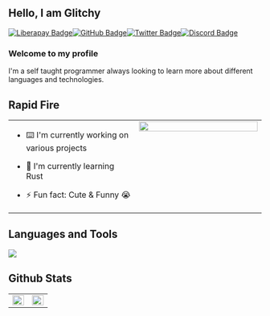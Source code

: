 ## Hello, I am Glitchy
[![Liberapay Badge](https://img.shields.io/badge/Liberapay-F6C915?style=for-the-badge&logo=liberapay&logoColor=black)](https://liberapay.com/GlitchyChan/donate)[![GitHub Badge](https://img.shields.io/badge/GitHub-181717?logo=github&logoColor=fff&style=for-the-badge)](https://github.com/glitchchan)[![Twitter Badge](https://img.shields.io/badge/Twitter-1DA1F2?logo=twitter&logoColor=fff&style=for-the-badge)](https://twitter.com/glitchychan)[![Discord Badge](https://img.shields.io/badge/Discord-5865F2?logo=discord&logoColor=fff&style=for-the-badge)](https://discord.gg/ZxbYHEh)

### Welcome to my profile
I'm a self taught programmer always looking to learn more about different languages and technologies. 

## Rapid Fire
<table><tr><td valign="top" width="50%">

- ⌨️ I'm currently working on various projects

- 📖 I'm currently learning Rust

- ⚡ Fun fact: Cute & Funny 😭

</td><td valign="top" width="50%">
<div align="center">
<a href="https://discord.com/users/269567451199569920">
<img src="https://lanyard.cnrad.dev/api/269567451199569920?showDisplayName=true&idleMessage=h" align="center" style="width: 100%" />
</a>
</div>
</td></tr></table>

## Languages and Tools
<img src="https://skillicons.dev/icons?i=discord,bots,md,vscode,git,github,svelte,js,ts,tailwind,py,rust,prisma">

## Github Stats  
<table><tr><td valign="top" width="50%">

<img src="https://github-readme-stats.vercel.app/api?username=glitchchan&show_icons=true&count_private=true&hide_border=true&theme=onedark" align="left" style="width: 100%" />

</td><td valign="top" width="50%">

<img src="https://github-readme-stats.vercel.app/api/top-langs/?username=glitchchan&hide_border=true&layout=compact&theme=onedark" align="left" style="width: 100%" />

</td></tr></table>
